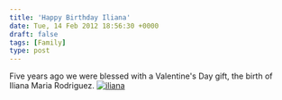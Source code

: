 ```yaml
---
title: 'Happy Birthday Iliana'
date: Tue, 14 Feb 2012 18:56:30 +0000
draft: false
tags: [Family]
type: post
---
```


Five years ago we were blessed with a Valentine's Day gift, the birth of Iliana Maria Rodriguez. [![](http://zeusville.files.wordpress.com/2012/02/iliana.jpg "iliana")](http://zeusville.files.wordpress.com/2012/02/iliana.jpg)